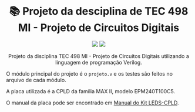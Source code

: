 <div align="center" >
  <h1>📚 Projeto da desciplina de TEC 498 MI - Projeto de Circuitos Digitais</h1>
</div>

<p align="center">
  <img src="https://img.shields.io/badge/verilog-22272E?&style=for-the-badge&logoColor=65BFE7">
  <img src="https://img.shields.io/badge/circuitos logicos-22272E?&style=for-the-badge&logoColor=65BFE7">
</p>

<p align="center">
Projeto da disciplina TEC 498 MI - Projeto de Circuitos Digitais utilizando a linguagem de programação Verilog.</br>
</p>

O módulo principal do projeto é o `projeto.v` e os testes são feitos no arquivo de cada módulo.

A placa utilizada é a CPLD da família MAX II, modelo EPM240T100C5.

O manual da placa pode ser encontrado em [Manual do Kit LEDS-CPLD](https://drive.google.com/file/d/132iacUp84EfLT1h1q_Fk5f3Js5hizhQA/view).